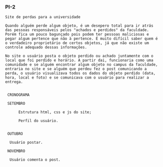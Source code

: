 ### PI-2


	
	Site de perdas para a universidade 
	
	Quando alguém perde algum objeto, é um desepero total para ir atrás das pessoas responsáveis pelos "achados e perdidos" da faculdade. Porém fica um pouco bagunçado pois podem ter pessoas maliciosas e pegar algum pertence que não à pertence. É muito difícil saber quem é o verdadeiro proprietário de certos objetos, já que não existe um controle adequado dessas informações.
	
	No site o usuário posta o objeto perdido ou achado juntamente com o local que foi perdido e horário. A partir dai, funcionaria como uma comunidade e se alguém encontrar algum objeto no campus da faculdade, entraria no site e se alguém que perdeu fez o post comunicando a perda, o usuário visualizava todos os dados do objeto perdido (data, hora, local e foto) e se comunicava com o usuário para realizar a entrega.


	 CRONOGRAMA
	
	 SETEMBRO
		
          Estrutura html, css e js do site;

          Perfil do usuário.
		
		
	 OUTUBRO
		
	  Usuário postar.

	 NOVEMBRO
		
	  Usuário comenta o post.
